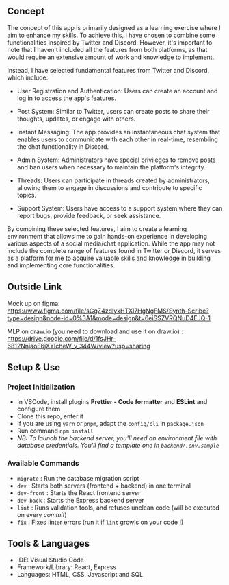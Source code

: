 ## Concept

The concept of this app is primarily designed as a learning exercise where I aim to enhance my skills. To achieve this, I have chosen to combine some functionalities inspired by Twitter and Discord. However, it's important to note that I haven't included all the features from both platforms, as that would require an extensive amount of work and knowledge to implement.

Instead, I have selected fundamental features from Twitter and Discord, which include:

- User Registration and Authentication: Users can create an account and log in to access the app's features.

- Post System: Similar to Twitter, users can create posts to share their thoughts, updates, or engage with others.

- Instant Messaging: The app provides an instantaneous chat system that enables users to communicate with each other in real-time, resembling the chat functionality in Discord.

- Admin System: Administrators have special privileges to remove posts and ban users when necessary to maintain the platform's integrity.

- Threads: Users can participate in threads created by administrators, allowing them to engage in discussions and contribute to specific topics.

- Support System: Users have access to a support system where they can report bugs, provide feedback, or seek assistance.

By combining these selected features, I aim to create a learning environment that allows me to gain hands-on experience in developing various aspects of a social media/chat application. While the app may not include the complete range of features found in Twitter or Discord, it serves as a platform for me to acquire valuable skills and knowledge in building and implementing core functionalities.

## Outside Link

Mock up on figma: https://www.figma.com/file/sGgZ4zdIyxHTXl7HgNgFMS/Synth-Scribe?type=design&node-id=0%3A1&mode=design&t=6eiSSZVRQNuD4EJQ-1

MLP on draw.io (you need to download and use it on draw.io) : https://drive.google.com/file/d/1fsJHr-6812NnjaoE6jXYIcheW_v_344W/view?usp=sharing

## Setup & Use

### Project Initialization

- In VSCode, install plugins **Prettier - Code formatter** and **ESLint** and configure them
- Clone this repo, enter it
- If you are using `yarn` or `pnpm`, adapt the `config/cli` in `package.json`
- Run command `npm install`
- _NB: To launch the backend server, you'll need an environment file with database credentials. You'll find a template one in `backend/.env.sample`_

### Available Commands

- `migrate` : Run the database migration script
- `dev` : Starts both servers (frontend + backend) in one terminal
- `dev-front` : Starts the React frontend server
- `dev-back` : Starts the Express backend server
- `lint` : Runs validation tools, and refuses unclean code (will be executed on every _commit_)
- `fix` : Fixes linter errors (run it if `lint` growls on your code !)

## Tools & Languages

- IDE: Visual Studio Code
- Framework/Library: React, Express
- Languages: HTML, CSS, Javascript and SQL
